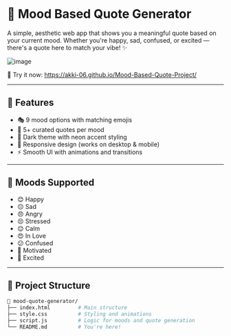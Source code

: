 # 🌈 Mood Based Quote Generator

A simple, aesthetic web app that shows you a meaningful quote based on your current mood. Whether you're happy, sad, confused, or excited — there's a quote here to match your vibe! ✨


![image](https://github.com/user-attachments/assets/1cadd020-1467-47f4-9721-cea925cac59b)

🔗 Try it now: https://akki-06.github.io/Mood-Based-Quote-Project/

---
## 🚀 Features

- 🎭 9 mood options with matching emojis
- 💬 5+ curated quotes per mood
- 🎨 Dark theme with neon accent styling
- 📱 Responsive design (works on desktop & mobile)
- ⚡ Smooth UI with animations and transitions

---

## 🧠 Moods Supported

- 😊 Happy  
- 😔 Sad  
- 😠 Angry  
- 😣 Stressed  
- 😌 Calm  
- 😍 In Love  
- 😕 Confused  
- 💪 Motivated  
- 🤩 Excited  

---

## 📂 Project Structure

```bash
📁 mood-quote-generator/
├── index.html         # Main structure
├── style.css          # Styling and animations
├── script.js          # Logic for moods and quote generation
└── README.md          # You're here!
